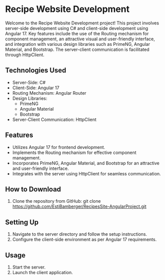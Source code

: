 # Recipe Website Development

Welcome to the Recipe Website Development project! This project involves server-side development using C# and client-side development using Angular 17. Key features include the use of the Routing mechanism for component management, an attractive visual and user-friendly interface, and integration with various design libraries such as PrimeNG, Angular Material, and Bootstrap. The server-client communication is facilitated through HttpClient.

## Technologies Used

- Server-Side: C#
- Client-Side: Angular 17
- Routing Mechanism: Angular Router
- Design Libraries:
  - PrimeNG
  - Angular Material
  - Bootstrap
- Server-Client Communication: HttpClient

## Features

- Utilizes Angular 17 for frontend development.
- Implements the Routing mechanism for effective component management.
- Incorporates PrimeNG, Angular Material, and Bootstrap for an attractive and user-friendly interface.
- Integrates with the server using HttpClient for seamless communication.

## How to Download

1. Clone the repository from GitHub:
git clone https://github.com/EstiBamberger/RecipesSite-AngularProject.git

## Setting Up

1. Navigate to the server directory and follow the setup instructions.
2. Configure the client-side environment as per Angular 17 requirements.

## Usage

1. Start the server.
2. Launch the client application.

